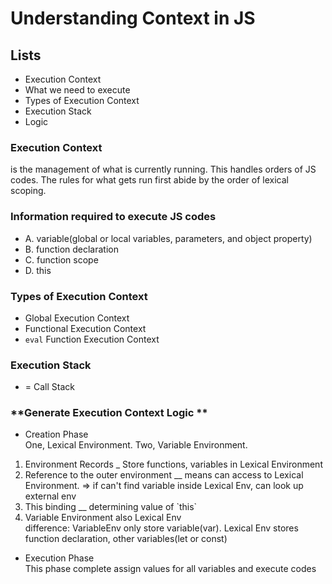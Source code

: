# Understanding Context in JS

## Lists
* Execution Context
* What we need to execute
* Types of Execution Context
* Execution Stack
* Logic

### **Execution Context**
is the management of what is currently running.
This handles orders of JS codes. The rules for what gets run first abide by the order of lexical scoping.

### **Information required to execute JS codes**
* A. variable(global or local variables, parameters, and object property)
* B. function declaration
* C. function scope
* D. this

### **Types of Execution Context**
* Global Execution Context
* Functional Execution Context
* `eval` Function Execution Context

### **Execution Stack**
* = Call Stack

### **Generate Execution Context Logic **
* Creation Phase<br/>
One, Lexical Environment. Two, Variable Environment.<br />
<ol>
  <li>Environment Records _ Store functions, variables in Lexical Environment
  </li>
  <li>Reference to the outer environment __
  means can access to Lexical Environment. => if can't find variable inside Lexical Env, can look up external env
  </li>
  <li>This binding __
  determining value of `this`</li>
  <li>Variable Environment also Lexical Env<br/>
  difference: VariableEnv only store variable(var). Lexical Env stores function declaration, other variables(let or const)</li>
</ol>

* Execution Phase<br />
This phase complete assign values for all variables and execute codes